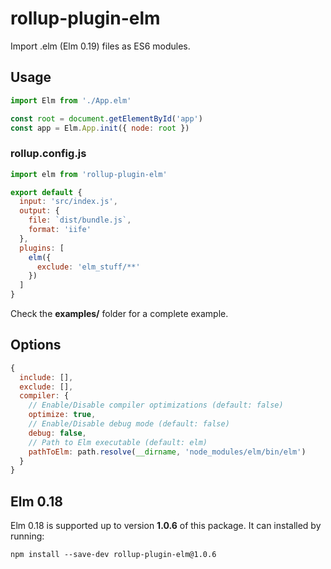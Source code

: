 # rollup-plugin-elm
Import .elm (Elm 0.19) files as ES6 modules.

## Usage
```javascript
import Elm from './App.elm'

const root = document.getElementById('app')
const app = Elm.App.init({ node: root })
```

### rollup.config.js
```javascript
import elm from 'rollup-plugin-elm'

export default {
  input: 'src/index.js',
  output: {
    file: `dist/bundle.js`,
    format: 'iife'
  },
  plugins: [
    elm({
      exclude: 'elm_stuff/**'
    })
  ]
}
```
Check the __examples/__ folder for a complete example.

## Options
```javascript
{
  include: [],
  exclude: [],
  compiler: {
    // Enable/Disable compiler optimizations (default: false)
    optimize: true,
    // Enable/Disable debug mode (default: false)
    debug: false,
    // Path to Elm executable (default: elm)
    pathToElm: path.resolve(__dirname, 'node_modules/elm/bin/elm')
  }
}
```

## Elm 0.18

Elm 0.18 is supported up to version __1.0.6__ of this package. It can installed by running:

```npm install --save-dev rollup-plugin-elm@1.0.6```